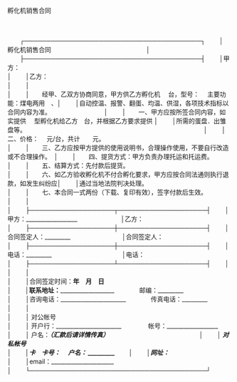 



孵化机销售合同



 

　　


　　┌────────────────────────────────────────┐
　　│　　　　　　　　　　　　　　　　　 孵化机销售合同　　　　　　　　　　　　　　　 │
　　├────────────────────────────────────────┤
　　│甲方：　　　　　　　　　　　　　　　　　　　　　　　　　　　　　　　　　　　　　│
　　│乙方：　　　　　　　　　　　　　　　　　　　　　　　　　　　　　　　　　　　　　│
　　│　　　　　　　　　　　　　　　　　　　　　　　　　　　　　　　　　　　　　　　　│
　　│　　经甲、乙双方协商同意，甲方供乙方孵化机　 台，型号：　 主要功能：煤电两用　、│
　　│自动控温、报警、翻蛋、均温、供湿，各项技术指标以合同内容为准。　　　　　　　　　│
　　│　　一、甲方应按所签合同内容，如实提供　 型孵化机给乙方　台，并根据乙方要求提供 │
　　│所需的蛋盘．出雏盘等。　　　　　　　　　　　　　　　　　　　　　　　　　　　　　│
　　│　　二、价格：　 元/台，共计　　元。　　　　　　　　　　　　　　　　　　　　　　│
　　│　　三、乙方应按甲方提供的使用说明书，合理操作使用，不要自行改造或不合理操作。　│
　　│　　四、提货方式：甲方负责办理托运和托运费。　　　　　　　　　　　　　　　　　　│
　　│　　五、结算方式：先付款后提货。　　　　　　　　　　　　　　　　　　　　　　　　│
　　│　　六、如乙方验收孵化机不付合孵化要求，甲方应按合同法通则执行退款，如发生纠纷应│
　　│通过当地法院判决处理。　　　　　　　　　　　　　　　　　　　　　　　　　　　　　│
　　│　　七、本合同一式两份（下载、复印有效），签字付款后生效。　　　　　　　　　　　│
　　│　　　　　　　　　　　　　　　　　　　　　　　　　　　　　　　　　　　　　　　　│
　　├───────────────────┬────────────────────┤
　　│甲方：__________________　　　　　　　│乙方：　　　　　　　　　　　　　　　　　│
　　├───────────────────┼────────────────────┤
　　│合同签定人：_________　　　　　　　　 │合同签定人：　　　　　　　　　　　　　　│
　　├───────────────────┼────────────────────┤
　　│电话：_________　　　　　　　　　　　 │电话：　　　　　　　　　　　　　　　　　│
　　├───────────────────┴────────────────────┤
　　│　　　　　　　　　　　　　　　　　　　　　　　　　　　　　　　　　　　　　　　　│
　　│　　　　　　　　　　　　　　　　　　　　　　　　　　　　　　　　　　　　　　　　│
　　│合同签定时间：____年　月　日　　　　　　　　　　　　　　　　　　　　　　　　　　│
　　│联系地址：_______________________　　　　邮编：_________　　　　　　　　　　　　│
　　│咨询电话：_______________________　　　　传真电话：_________　　　　　　　　　　│
　　│　　　　　　　　　　　　　　　　　　　　　　　　　　　　　　　　　　　　　　　　│
　　│ 对公帐号　　　　　　　　　　　　　　　　　　　　　　　　　　　　　　　　　　　 │
　　│ 开户行：_______________________　　　　 帐号：__________________　　　　　　　 │
　　│ 户名：_______________________（汇款后请详情传真）　　　　　　　　　　　　　　　│
　　│ 对私帐号　　　　　　　　　　　　　　　　　　　　　　　　　　　　　　　　　　　 │
　　│_______________________卡　卡号：_______________________　 户名： _________　　 │
　　│网址：_______________________　　　　　　　　　　　　　　　　　　　　　　　　　 │
　　│email：______________________　　　　　　　　　　　　　　　　　　　　　　　　　 │
　　└────────────────────────────────────────┘
　　


　　